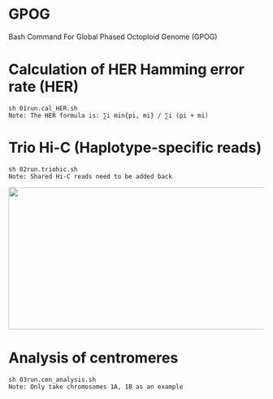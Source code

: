 # GPOG
Bash Command For Global Phased Octoploid Genome (GPOG)


# Calculation of HER Hamming error rate (HER)
```
sh 01run.cal_HER.sh
Note: The HER formula is: ∑i min{pi, mi} / ∑i (pi + mi)
```

# Trio Hi-C (Haplotype-specific reads)
```
sh 02run.triohic.sh
Note: Shared Hi-C reads need to be added back
```
<img src="https://github.com/jinxin112233/GPOG/assets/72123585/7ec1bf9c-f6d3-4e66-a7e4-8754e60e9ed6" width="1400" height="280">

# Analysis of centromeres
```
sh 03run.cen_analysis.sh
Note: Only take chromosomes 1A, 1B as an example
```
